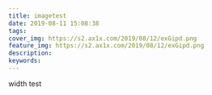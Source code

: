 ```yaml
---
title: imagetest
date: 2019-08-11 15:08:38
tags:
cover_img: https://s2.ax1x.com/2019/08/12/exGipd.png
feature_img: https://s2.ax1x.com/2019/08/12/exGipd.png
description:
keywords:
---
```


width test